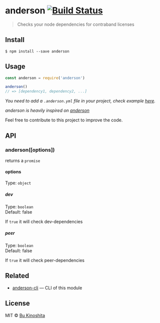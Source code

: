 # anderson [![Build Status](https://travis-ci.org/bukinoshita/anderson.svg?branch=master)](https://travis-ci.org/bukinoshita/anderson)

> Checks your node dependencies for contraband licenses


## Install

```
$ npm install --save anderson
```


## Usage
```js
const anderson = require('anderson')

anderson()
// => [dependency1, dependency2, ...]
```

_You need to add a `.anderson.yml` file in your project, check example [here](https://github.com/bukinoshita/anderson/blob/master/.anderson.yml)._

_anderson is heavily inspired on [anderson](https://github.com/contraband/anderson)_

Feel free to contribute to this project to improve the code.


## API

### anderson([options])

returns a `promise`

#### options

Type: `object`

##### dev

Type: `boolean`<br/>
Default: false

If `true` it will check dev-dependencies

##### peer

Type: `boolean`<br/>
Default: false

If `true` it will check peer-dependencies


## Related

- [anderson-cli](https://github.com/bukinoshita/anderson-cli) — CLI of this module


## License

MIT © [Bu Kinoshita](https://bukinoshita.io)
